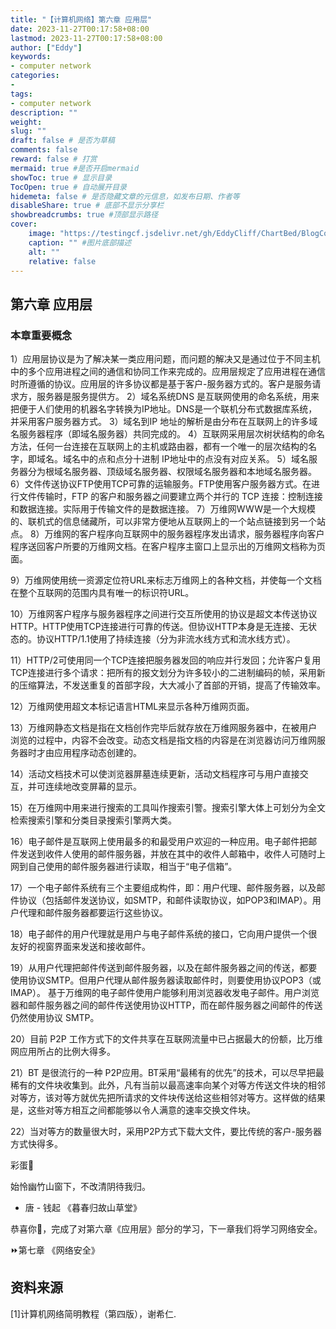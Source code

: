 ```yaml
---
title: "【计算机网络】第六章 应用层"
date: 2023-11-27T00:17:58+08:00
lastmod: 2023-11-27T00:17:58+08:00
author: ["Eddy"]
keywords: 
- computer network
categories: 
- 
tags: 
- computer network
description: ""
weight:
slug: ""
draft: false # 是否为草稿
comments: false
reward: false # 打赏
mermaid: true #是否开启mermaid
showToc: true # 显示目录
TocOpen: true # 自动展开目录
hidemeta: false # 是否隐藏文章的元信息，如发布日期、作者等
disableShare: true # 底部不显示分享栏
showbreadcrumbs: true #顶部显示路径
cover:
    image: "https://testingcf.jsdelivr.net/gh/EddyCliff/ChartBed/BlogCover/note6.jpg" #图片路径例如：posts/tech/123/123.png
    caption: "" #图片底部描述
    alt: ""
    relative: false
---
```


## 第六章 应用层

### 本章重要概念

1）应用层协议是为了解决某一类应用问题，而问题的解决又是通过位于不同主机中的多个应用进程之间的通信和协同工作来完成的。应用层规定了应用进程在通信时所遵循的协议。应用层的许多协议都是基于客户-服务器方式的。客户是服务请求方，服务器是服务提供方。
2）域名系统DNS 是互联网使用的命名系统，用来把便于人们使用的机器名字转换为IP地址。DNS是一个联机分布式数据库系统，并采用客户服务器方式。
3）域名到IP 地址的解析是由分布在互联网上的许多域名服务器程序（即域名服务器）共同完成的。
4）互联网采用层次树状结构的命名方法，任何一台连接在互联网上的主机或路由器，都有一个唯一的层次结构的名字，即域名。域名中的点和点分十进制 IP地址中的点没有对应关系。
5）域名服务器分为根域名服务器、顶级域名服务器、权限域名服务器和本地域名服务器。
6）文件传送协议FTP使用TCP可靠的运输服务。FTP使用客户服务器方式。在进行文件传输时，FTP 的客户和服务器之间要建立两个并行的 TCP 连接：控制连接和数据连接。实际用于传输文件的是数据连接。
7）万维网WWW是一个大规模的、联机式的信息储藏所，可以非常方便地从互联网上的一个站点链接到另一个站点。
8）万维网的客户程序向互联网中的服务器程序发出请求，服务器程序向客户程序送回客户所要的万维网文档。在客户程序主窗口上显示出的万维网文档称为页面。

9）万维网使用统一资源定位符URL来标志万维网上的各种文档，并使每一个文档在整个互联网的范围内具有唯一的标识符URL。

10）万维网客户程序与服务器程序之间进行交互所使用的协议是超文本传送协议HTTP。HTTP使用TCP连接进行可靠的传送。但协议HTTP本身是无连接、无状态的。协议HTTP/1.1使用了持续连接（分为非流水线方式和流水线方式）。

11）HTTP/2可使用同一个TCP连接把服务器发回的响应并行发回；允许客户复用TCP连接进行多个请求：把所有的报文划分为许多较小的二进制编码的帧，采用新的压缩算法，不发送重复的首部字段，大大减小了首部的开销，提高了传输效率。

12）万维网使用超文本标记语言HTML来显示各种万维网页面。

13）万维网静态文档是指在文档创作完毕后就存放在万维网服务器中，在被用户浏览的过程中，内容不会改变。动态文档是指文档的内容是在浏览器访问万维网服务器时才由应用程序动态创建的。

14）活动文档技术可以使浏览器屏墓连续更新，活动文档程序可与用户直接交互，并可连续地改变屏幕的显示。

15）在万维网中用来进行搜索的工具叫作搜索引警。搜索引擎大体上可划分为全文检索搜索引擎和分类目录搜索引擎两大类。

16）电子邮件是互联网上使用最多的和最受用户欢迎的一种应用。电子邮件把邮件发送到收件人使用的邮件服务器，并放在其中的收件人邮箱中，收件人可随时上网到自己使用的邮件服务器进行读取，相当于“电子信箱”。

17）一个电子邮件系统有三个主要组成构件，即：用户代理、邮件服务器，以及邮件协议（包括邮件发送协议，如SMTP，和邮件读取协议，如POP3和IMAP）。用户代理和邮件服务器都要运行这些协议。

18）电子邮件的用户代理就是用户与电子邮件系统的接口，它向用户提供一个很友好的视窗界面来发送和接收邮件。

19）从用户代理把邮件传送到邮件服务器，以及在邮件服务器之间的传送，都要使用协议SMTP。但用户代理从邮件服务器读取邮件时，则要使用协议POP3（或IMAP）。
基于万维网的电子邮件使用户能够利用浏览器收发电子邮件。用户浏览器和邮件服务器之间的邮件传送使用协议HTTP，而在邮件服务器之间邮件的传送仍然使用协议
SMTP。

20）目前 P2P 工作方式下的文件共享在互联网流量中已占据最大的份额，比万维网应用所占的比例大得多。

21）BT 是很流行的一种 P2P应用。BT采用“最稀有的优先”的技术，可以尽早把最稀有的文件块收集到。此外，凡有当前以最高速率向某个对等方传送文件块的相邻对等方，该对等方就优先把所请求的文件块传送给这些相邻对等方。这样做的结果是，这些对等方相互之间都能够以令人满意的速率交换文件块。

22）当对等方的数量很大时，采用P2P方式下载大文件，要比传统的客户-服务器方式快得多。



彩蛋🎁 

始怜幽竹山窗下，不改清阴待我归。

- 唐 - 钱起 《暮春归故山草堂》

恭喜你🎉，完成了对第六章《应用层》部分的学习，下一章我们将学习网络安全。

⏩第七章 《网络安全》

## 资料来源

[1]计算机网络简明教程（第四版），谢希仁.

